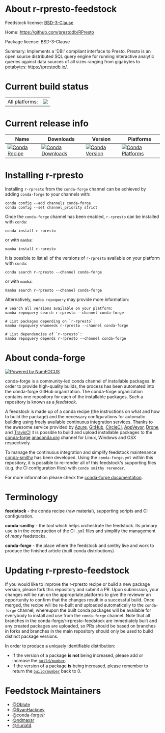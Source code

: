 About r-rpresto-feedstock
=========================

Feedstock license: [BSD-3-Clause](https://github.com/conda-forge/r-rpresto-feedstock/blob/main/LICENSE.txt)

Home: https://github.com/prestodb/RPresto

Package license: BSD-3-Clause

Summary: Implements a 'DBI' compliant interface to Presto. Presto is an open source distributed SQL query engine for running interactive analytic queries against data sources of all sizes ranging from gigabytes to petabytes: <https://prestodb.io/>.

Current build status
====================


<table><tr><td>All platforms:</td>
    <td>
      <a href="https://dev.azure.com/conda-forge/feedstock-builds/_build/latest?definitionId=10867&branchName=main">
        <img src="https://dev.azure.com/conda-forge/feedstock-builds/_apis/build/status/r-rpresto-feedstock?branchName=main">
      </a>
    </td>
  </tr>
</table>

Current release info
====================

| Name | Downloads | Version | Platforms |
| --- | --- | --- | --- |
| [![Conda Recipe](https://img.shields.io/badge/recipe-r--rpresto-green.svg)](https://anaconda.org/conda-forge/r-rpresto) | [![Conda Downloads](https://img.shields.io/conda/dn/conda-forge/r-rpresto.svg)](https://anaconda.org/conda-forge/r-rpresto) | [![Conda Version](https://img.shields.io/conda/vn/conda-forge/r-rpresto.svg)](https://anaconda.org/conda-forge/r-rpresto) | [![Conda Platforms](https://img.shields.io/conda/pn/conda-forge/r-rpresto.svg)](https://anaconda.org/conda-forge/r-rpresto) |

Installing r-rpresto
====================

Installing `r-rpresto` from the `conda-forge` channel can be achieved by adding `conda-forge` to your channels with:

```
conda config --add channels conda-forge
conda config --set channel_priority strict
```

Once the `conda-forge` channel has been enabled, `r-rpresto` can be installed with `conda`:

```
conda install r-rpresto
```

or with `mamba`:

```
mamba install r-rpresto
```

It is possible to list all of the versions of `r-rpresto` available on your platform with `conda`:

```
conda search r-rpresto --channel conda-forge
```

or with `mamba`:

```
mamba search r-rpresto --channel conda-forge
```

Alternatively, `mamba repoquery` may provide more information:

```
# Search all versions available on your platform:
mamba repoquery search r-rpresto --channel conda-forge

# List packages depending on `r-rpresto`:
mamba repoquery whoneeds r-rpresto --channel conda-forge

# List dependencies of `r-rpresto`:
mamba repoquery depends r-rpresto --channel conda-forge
```


About conda-forge
=================

[![Powered by
NumFOCUS](https://img.shields.io/badge/powered%20by-NumFOCUS-orange.svg?style=flat&colorA=E1523D&colorB=007D8A)](https://numfocus.org)

conda-forge is a community-led conda channel of installable packages.
In order to provide high-quality builds, the process has been automated into the
conda-forge GitHub organization. The conda-forge organization contains one repository
for each of the installable packages. Such a repository is known as a *feedstock*.

A feedstock is made up of a conda recipe (the instructions on what and how to build
the package) and the necessary configurations for automatic building using freely
available continuous integration services. Thanks to the awesome service provided by
[Azure](https://azure.microsoft.com/en-us/services/devops/), [GitHub](https://github.com/),
[CircleCI](https://circleci.com/), [AppVeyor](https://www.appveyor.com/),
[Drone](https://cloud.drone.io/welcome), and [TravisCI](https://travis-ci.com/)
it is possible to build and upload installable packages to the
[conda-forge](https://anaconda.org/conda-forge) [anaconda.org](https://anaconda.org/)
channel for Linux, Windows and OSX respectively.

To manage the continuous integration and simplify feedstock maintenance
[conda-smithy](https://github.com/conda-forge/conda-smithy) has been developed.
Using the ``conda-forge.yml`` within this repository, it is possible to re-render all of
this feedstock's supporting files (e.g. the CI configuration files) with ``conda smithy rerender``.

For more information please check the [conda-forge documentation](https://conda-forge.org/docs/).

Terminology
===========

**feedstock** - the conda recipe (raw material), supporting scripts and CI configuration.

**conda-smithy** - the tool which helps orchestrate the feedstock.
                   Its primary use is in the construction of the CI ``.yml`` files
                   and simplify the management of *many* feedstocks.

**conda-forge** - the place where the feedstock and smithy live and work to
                  produce the finished article (built conda distributions)


Updating r-rpresto-feedstock
============================

If you would like to improve the r-rpresto recipe or build a new
package version, please fork this repository and submit a PR. Upon submission,
your changes will be run on the appropriate platforms to give the reviewer an
opportunity to confirm that the changes result in a successful build. Once
merged, the recipe will be re-built and uploaded automatically to the
`conda-forge` channel, whereupon the built conda packages will be available for
everybody to install and use from the `conda-forge` channel.
Note that all branches in the conda-forge/r-rpresto-feedstock are
immediately built and any created packages are uploaded, so PRs should be based
on branches in forks and branches in the main repository should only be used to
build distinct package versions.

In order to produce a uniquely identifiable distribution:
 * If the version of a package **is not** being increased, please add or increase
   the [``build/number``](https://docs.conda.io/projects/conda-build/en/latest/resources/define-metadata.html#build-number-and-string).
 * If the version of a package **is** being increased, please remember to return
   the [``build/number``](https://docs.conda.io/projects/conda-build/en/latest/resources/define-metadata.html#build-number-and-string)
   back to 0.

Feedstock Maintainers
=====================

* [@Oblute](https://github.com/Oblute/)
* [@RyanHackney](https://github.com/RyanHackney/)
* [@conda-forge/r](https://github.com/conda-forge/r/)
* [@ndmaxar](https://github.com/ndmaxar/)
* [@rluria14](https://github.com/rluria14/)

